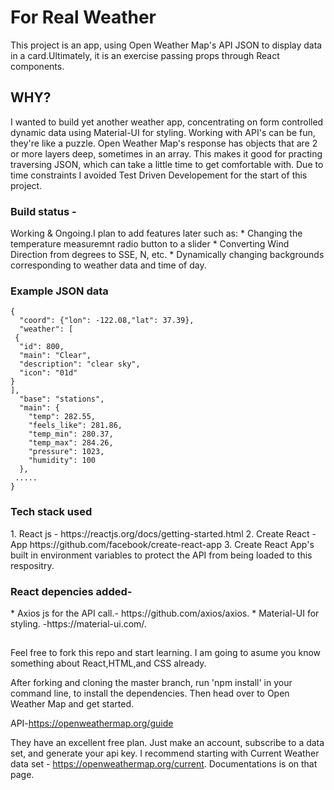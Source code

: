 
<h1>For Real Weather</h1>
This project is an app, using Open Weather Map's API JSON to display data in a card.Ultimately, it is an exercise passing props through React components.

<h2>WHY?</h2>
 I wanted to build yet another weather app, concentrating on form controlled dynamic data using Material-UI for styling. 
 Working with API's can be fun, they're like a puzzle. Open Weather Map's response has objects that are 2 or more layers deep, sometimes in an array. This makes it good for practing traversing JSON, which can take a little time to get comfortable with.
 Due to time constraints I avoided Test Driven Developement for the start of this project.

<h3>Build status -</h3>
Working & Ongoing.I plan to add features later such as:    
   * Changing the temperature measuremnt radio button to a slider
   * Converting Wind Direction from degrees to SSE, N, etc. 
   * Dynamically changing backgrounds corresponding to weather data and time of day.

<h3>Example JSON data</h3>

    {
      "coord": {"lon": -122.08,"lat": 37.39},
      "weather": [
     {
      "id": 800,
      "main": "Clear",
      "description": "clear sky",
      "icon": "01d"
    }
    ],
      "base": "stations",
      "main": {
        "temp": 282.55,
        "feels_like": 281.86,
        "temp_min": 280.37,
        "temp_max": 284.26,
        "pressure": 1023,
        "humidity": 100
      },
     .....
    }

<h3>Tech stack used</h3>
1. React js - https://reactjs.org/docs/getting-started.html
2. Create React - App https://github.com/facebook/create-react-app
3. Create React App's built in environment variables to protect the API from being loaded to this respositry.

<h3>React depencies added-</h3>
* Axios js for the API call.- https://github.com/axios/axios.
* Material-UI for styling. -https://material-ui.com/.
    
<h2></h2>
Feel free to fork this repo and start learning. I am going to asume you know something about React,HTML,and CSS already.

After forking and cloning the master branch, run 'npm install' in your command line, to install the dependencies. Then head over to Open Weather Map and get started.

API-https://openweathermap.org/guide

They have an excellent free plan. Just make an account, subscribe to a data set, and generate your api key. I recommend starting with Current Weather data set - https://openweathermap.org/current. Documentations is on that page.

